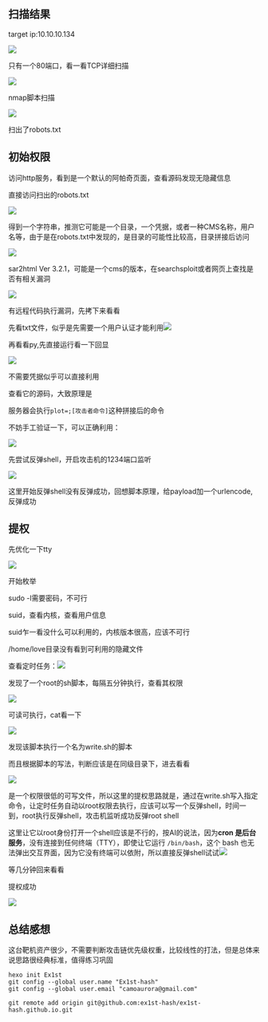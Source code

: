 ## 扫描结果
target ip:10.10.10.134

![](https://cdn.nlark.com/yuque/0/2025/png/48966044/1749112492613-c6c4d76f-b653-46c5-88e3-bea517c3a60e.png)

只有一个80端口，看一看TCP详细扫描

![](https://cdn.nlark.com/yuque/0/2025/png/48966044/1749112608640-b3f25cda-3b29-43b9-a653-0032e8364caa.png)

nmap脚本扫描

![](https://cdn.nlark.com/yuque/0/2025/png/48966044/1749112724661-166a9d25-1ff3-4e39-8d58-4909263e17a9.png)

扫出了robots.txt

## 初始权限
访问http服务，看到是一个默认的阿帕奇页面，查看源码发现无隐藏信息

直接访问扫出的robots.txt

![](https://cdn.nlark.com/yuque/0/2025/png/48966044/1749112956093-086f6ff7-ba7d-4b67-990a-7db1acfbfb98.png)

得到一个字符串，推测它可能是一个目录，一个凭据，或者一种CMS名称，用户名等，由于是在robots.txt中发现的，是目录的可能性比较高，目录拼接后访问

![](https://cdn.nlark.com/yuque/0/2025/png/48966044/1749113065660-02a11367-d413-4d08-8693-63553f22a9ee.png)

sar2html Ver 3.2.1，可能是一个cms的版本，在searchsploit或者网页上查找是否有相关漏洞

![](https://cdn.nlark.com/yuque/0/2025/png/48966044/1749113171997-fffdc95e-681a-47f0-8bc0-d206b5817df1.png)

有远程代码执行漏洞，先拷下来看看

先看txt文件，似乎是先需要一个用户认证才能利用![](https://cdn.nlark.com/yuque/0/2025/png/48966044/1749113321174-c596e692-416d-47ee-8950-3510006fbb84.png)

再看看py,先直接运行看一下回显

![](https://cdn.nlark.com/yuque/0/2025/png/48966044/1749113550582-5613dd9b-833f-461a-951f-ea7a4c9a3931.png)

不需要凭据似乎可以直接利用

查看它的源码，大致原理是

服务器会执行`plot=;[攻击者命令]`这种拼接后的命令

不妨手工验证一下，可以正确利用：

![](https://cdn.nlark.com/yuque/0/2025/png/48966044/1749115148094-fe168017-0ed5-4dd2-89cc-6d4838ce12ed.png)



先尝试反弹shell，开启攻击机的1234端口监听

![](https://cdn.nlark.com/yuque/0/2025/png/48966044/1749114238444-46262250-62a0-4f3c-aacc-c7912784cfd0.png)

这里开始反弹shell没有反弹成功，回想脚本原理，给payload加一个urlencode,反弹成功

## 提权
先优化一下tty

![](https://cdn.nlark.com/yuque/0/2025/png/48966044/1749114357881-72f255ab-aa8b-4501-9fd2-825be4d8372b.png)

开始枚举

sudo -l需要密码，不可行

suid，查看内核，查看用户信息

suid乍一看没什么可以利用的，内核版本很高，应该不可行

/home/love目录没有看到可利用的隐藏文件

查看定时任务：![](https://cdn.nlark.com/yuque/0/2025/png/48966044/1749114620406-7fe506ee-7ab6-4e90-9ee7-e1e99af34603.png)

发现了一个root的sh脚本，每隔五分钟执行，查看其权限

![](https://cdn.nlark.com/yuque/0/2025/png/48966044/1749114700280-5c44be74-1981-469d-b7f5-0e5a070799f2.png)

可读可执行，cat看一下

![](https://cdn.nlark.com/yuque/0/2025/png/48966044/1749114752990-30db7871-a5a0-4731-ab95-b8c5fbe690b2.png)

发现该脚本执行一个名为write.sh的脚本

而且根据脚本的写法，判断应该是在同级目录下，进去看看

![](https://cdn.nlark.com/yuque/0/2025/png/48966044/1749114839086-90dc7a86-ec5f-40de-9378-455588a6926e.png)

是一个权限很低的可写文件，所以这里的提权思路就是，通过在write.sh写入指定命令，让定时任务自动以root权限去执行，应该可以写一个反弹shell，时间一到，root执行反弹shell，攻击机监听成功反弹root shell 

这里让它以root身份打开一个shell应该是不行的，按AI的说法，因为**cron 是后台服务**，没有连接到任何终端（TTY），即使让它运行 `/bin/bash`，这个 bash 也无法弹出交互界面，因为它没有终端可以依附，所以直接反弹shell试试![](https://cdn.nlark.com/yuque/0/2025/png/48966044/1749116188444-fc7c8221-6fa6-4e27-9f26-7879aeea61c6.png)

等几分钟回来看看

提权成功

![](https://cdn.nlark.com/yuque/0/2025/png/48966044/1749116202728-0249613e-d402-462f-af38-425d41976532.png)

## 总结感想
这台靶机资产很少，不需要判断攻击链优先级权重，比较线性的打法，但是总体来说思路很经典标准，值得练习巩固



```plain
hexo init Ex1st
git config --global user.name "Ex1st-hash"
git config --global user.email "camoaurora@gmail.com"

git remote add origin git@github.com:ex1st-hash/ex1st-hash.github.io.git
```















































